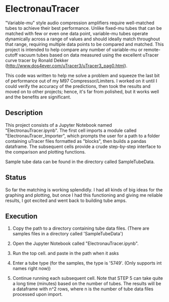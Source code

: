 
# ElectronauTracer

"Variable-mu" style audio compression amplifiers require well-matched tubes to achieve their best performance.  Unlike fixed-mu tubes that can be matched with few or even one data point, variable-mu tubes operate dynamically across a range of values and should ideally match throughout that range, requiring multiple data points to be compared and matched. This project is intended to help compare any number of variable-mu or remote-cutoff vacuum tubes based on data measured using the excellent uTracer curve tracer by Ronald Dekker (http://www.dos4ever.com/uTracer3/uTracer3_pag0.html).  

This code was written to help me solve a problem and squeeze the last bit of performance out of my M97 Compressor/Limiters.  I worked on it until I could verify the accuracy of the predictions, then took the results and moved on to other projects; hence, it's far from polished, but it works well and the benefits are significant.


## Description
This project consists of a Jupyter Notebook named "ElectronauTracer.ipynb".  The first cell imports a module called  "ElectronauTracer_Importer", which prompts the user for a path to a folder containing uTracer files formatted as "blocks", then builds a pandas dataframe.  The subsequent cells provide a crude step-by-step interface to the comparison and plotting functions.

Sample tube data can be found in the directory called SampleTubeData.

## Status
So far the matching is working splendidly.  I had all kinds of big ideas for the graphing and plotting, but once I had this functioning and giving me reliable results, I got excited and went back to building tube amps.

## Execution
1) Copy the path to a directory containing tube data files.  (There are samples files in a directory called 'SampleTubeData')

2) Open the Jupyter Notebook called "ElectronauTracer.ipynb".  

3) Run the top cell. and paste in the path when it asks

4) Enter a tube type (for the samples, the type is '5749'. (Only supports int names right now))

5) Continue running each subsequent cell.  Note that STEP 5 can take quite a long time (minutes) based on the number of tubes.  The results will be a dataframe with n^2 rows, where n is the number of tube data files processed upon import.


